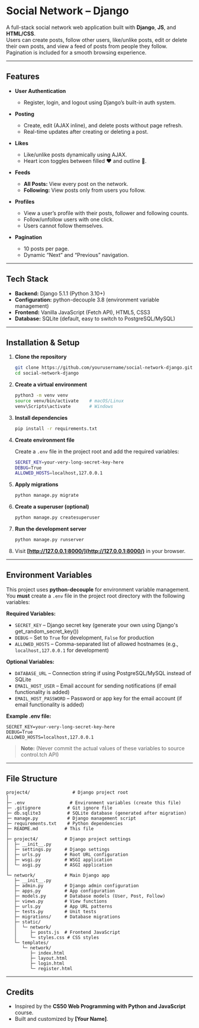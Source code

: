 # Social Network – Django

A full-stack social network web application built with **Django**, **JS**, and **HTML/CSS**.  
Users can create posts, follow other users, like/unlike posts, edit or delete their own posts, and view a feed of posts from people they follow.  
Pagination is included for a smooth browsing experience.

---

## Features

- **User Authentication**
  - Register, login, and logout using Django’s built-in auth system.

- **Posting**
  - Create, edit (AJAX inline), and delete posts without page refresh.
  - Real-time updates after creating or deleting a post.

- **Likes**
  - Like/unlike posts dynamically using AJAX.
  - Heart icon toggles between filled ❤️ and outline 🤍.

- **Feeds**
  - **All Posts:** View every post on the network.
  - **Following:** View posts only from users you follow.

- **Profiles**
  - View a user’s profile with their posts, follower and following counts.
  - Follow/unfollow users with one click.
  - Users cannot follow themselves.

- **Pagination**
  - 10 posts per page.
  - Dynamic “Next” and “Previous” navigation.

---

## Tech Stack

- **Backend:** Django 5.1.1 (Python 3.10+)
- **Configuration:** python-decouple 3.8 (environment variable management)
- **Frontend:** Vanilla JavaScript (Fetch API), HTML5, CSS3
- **Database:** SQLite (default, easy to switch to PostgreSQL/MySQL)

---

## Installation & Setup

1. **Clone the repository**

   ```bash
   git clone https://github.com/yourusername/social-network-django.git
   cd social-network-django
   ```

2. **Create a virtual environment**

   ```bash
   python3 -m venv venv
   source venv/bin/activate    # macOS/Linux
   venv\Scripts\activate       # Windows
   ```

3. **Install dependencies**

   ```bash
   pip install -r requirements.txt
   ```

4. **Create environment file**

   Create a `.env` file in the project root and add the required variables:
   ```bash
   SECRET_KEY=your-very-long-secret-key-here
   DEBUG=True
   ALLOWED_HOSTS=localhost,127.0.0.1
   ```

5. **Apply migrations**

   ```bash
   python manage.py migrate
   ```

6. **Create a superuser (optional)**

   ```bash
   python manage.py createsuperuser
   ```

7. **Run the development server**

   ```bash
   python manage.py runserver
   ```

8. Visit **[http://127.0.0.1:8000/](http://127.0.0.1:8000/)** in your browser.

---

## Environment Variables

This project uses **python-decouple** for environment variable management.  
You **must** create a `.env` file in the project root directory with the following variables:

**Required Variables:**
* `SECRET_KEY` – Django secret key (generate your own using Django's get_random_secret_key())
* `DEBUG` – Set to `True` for development, `False` for production
* `ALLOWED_HOSTS` – Comma-separated list of allowed hostnames (e.g., `localhost,127.0.0.1` for development)

**Optional Variables:**
* `DATABASE_URL` – Connection string if using PostgreSQL/MySQL instead of SQLite
* `EMAIL_HOST_USER` – Email account for sending notifications (if email functionality is added)
* `EMAIL_HOST_PASSWORD` – Password or app key for the email account (if email functionality is added)

**Example .env file:**
```
SECRET_KEY=your-very-long-secret-key-here
DEBUG=True
ALLOWED_HOSTS=localhost,127.0.0.1
```

> **Note:** (Never commit the actual values of these variables to source control.tch API)
---

## File Structure

```
project4/                # Django project root
│
├─ .env                 # Environment variables (create this file)
├─ .gitignore          # Git ignore file
├─ db.sqlite3          # SQLite database (generated after migration)
├─ manage.py           # Django management script
├─ requirements.txt    # Python dependencies
├─ README.md          # This file
│
├─ project4/          # Django project settings
│  ├─ __init__.py
│  ├─ settings.py     # Django settings
│  ├─ urls.py         # Root URL configuration
│  ├─ wsgi.py         # WSGI application
│  └─ asgi.py         # ASGI application
│
└─ network/           # Main Django app
   ├─ __init__.py
   ├─ admin.py        # Django admin configuration
   ├─ apps.py         # App configuration
   ├─ models.py       # Database models (User, Post, Follow)
   ├─ views.py        # View functions
   ├─ urls.py         # App URL patterns
   ├─ tests.py        # Unit tests
   ├─ migrations/     # Database migrations
   ├─ static/
   │  └─ network/
   │     ├─ posts.js  # Frontend JavaScript
   │     └─ styles.css # CSS styles
   └─ templates/
      └─ network/
         ├─ index.html
         ├─ layout.html
         ├─ login.html
         └─ register.html
```

---

## Credits

* Inspired by the **CS50 Web Programming with Python and JavaScript** course.
* Built and customized by **[Your Name]**.

